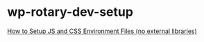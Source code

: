 # wp-rotary-dev-setup
[How to Setup JS and CSS Environment Files (no external libraries)](https://wprotary.com/how-to-setup-js-and-css-environment-files-no-external-libraries/)
